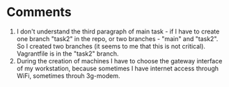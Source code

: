 # Comments

1. I don't understand the third paragraph of main task - if I have to create one branch "task2" in the repo, or two branches - "main" and "task2". So I created two branches (it seems to me that this is not critical). Vagrantfile is in the "task2" branch.
2. During the creation of machines I have to choose the gateway interface of my workstation, because sometimes I have internet access through WiFi, sometimes throuh 3g-modem.
